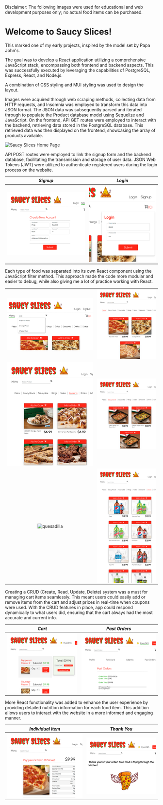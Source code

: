 Disclaimer: The following images were used for educational and web development purposes only; no actual food items can be purchased.

# Welcome to Saucy Slices!

This marked one of my early projects, inspired by the model set by Papa John's.

The goal was to develop a React application utilizing a comprehensive JavaScript stack, encompassing both frontend and backend aspects. This was successfully executed by leveraging the capabilities of PostgreSQL, Express, React, and Node.js.

A combination of CSS styling and MUI styling was used to design the layout.

Images were acquired through web scraping methods, collecting data from HTTP requests, and Insomnia was employed to transform this data into JSON format. The JSON data was subsequently parsed and iterated through to populate the Product database model using Sequelize and JavaScript. On the frontend, API GET routes were employed to interact with the backend, retrieving data stored in the PostgreSQL database. This retrieved data was then displayed on the frontend, showcasing the array of products available.


<img src="static/saucy_slices_homepage.png" alt="Saucy Slices Home Page" width="400" height="1000">

API POST routes were employed to link the signup form and the backend database, facilitating the transmission and storage of user data. JSON Web Tokens (JWT) were utilized to authenticate registered users during the login process on the website.


|                  *Signup*       |           *Login*              |
|:-----------------------:|:-----------------------:|
| ![signup](static/signup.png) | ![login](static/login.png) |

Each type of food was separated into its own React component using the JavaScript filter method. This approach made the code more modular and easier to debug, while also giving me a lot of practice working with React.

|                         |                         |
|:-----------------------:|:-----------------------:|
| ![search bar](static/search_function.png) | ![pizzas](static/pizzas.png) |
| ![Desserts](static/desserts.png) | ![Home](static/bowls.png) |
| ![quesadilla](static/quesadilla.png) | ![soda](static/soda.png) |


Creating a CRUD (Create, Read, Update, Delete) system was a must for managing cart items seamlessly. This meant users could easily add or remove items from the cart and adjust prices in real-time when coupons were used. With the CRUD features in place, app could respond dynamically to what users did, ensuring that the cart always had the most accurate and current info.


|        *Cart*           |           *Past Orders*             |
|:-----------------------:|:-----------------------------------:|
| ![cart](static/cart.png) | ![orders](static/pastorders.png) |


More React functionality was added to enhance the user experience by providing detailed nutrition information for each food item. This addition allows users to interact with the website in a more informed and engaging manner.


|            *Individual Item*         |             *Thank You*           |
|:-----------------------------------:|:---------------------------------:|
| ![items](static/individual_item.png) | ![thank you](static/thank_you.png) |
